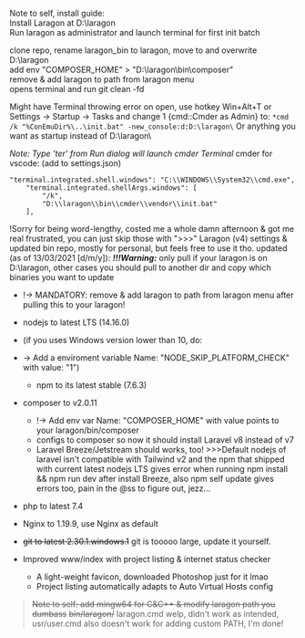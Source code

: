 Note to self, install guide:  
Install Laragon at D:\laragon  
Run laragon as administrator and launch terminal for first init batch

clone repo, rename laragon_bin to laragon, move to and overwrite D:\laragon  
add env "COMPOSER_HOME" > "D:\laragon\bin\composer"  
remove & add laragon to path from laragon menu  
opens terminal and run git clean -fd  

Might have Terminal throwing error on open, use hotkey Win+Alt+T or Settings -> Startup -> Tasks and change 1 {cmd::Cmder as Admin} to:
```*cmd /k "%ConEmuDir%\..\init.bat" -new_console:d:D:\laragon\```
Or anything you want as startup instead of D:\laragon\

*Note: Type 'ter' from Run dialog will launch cmder Terminal*
cmder for vscode: (add to settings.json)

```
"terminal.integrated.shell.windows": "C:\\WINDOWS\\System32\\cmd.exe",
	"terminal.integrated.shellArgs.windows": [
		"/k",
		"D:\\laragon\\bin\\cmder\\vendor\\init.bat"
	],
```

!Sorry for being word-lengthy, costed me a whole damn afternoon & got me real frustrated, you can just skip those with ">>>"
Laragon (v4) settings & updated bin repo, mostly for personal, but feels free to use it tho.
updated (as of 13/03/2021 [d/m/y]):
***!!!Warning:*** only pull if your laragon is on D:\laragon, other cases you should pull to another dir and copy which binaries you want to update
* !-> MANDATORY: remove & add laragon to path from laragon menu after pulling this to your laragon!

* nodejs to latest LTS (14.16.0)
* (if you uses Windows version lower than 10, do:
* -> Add a enviroment variable Name: "NODE_SKIP_PLATFORM_CHECK" with value: "1")
    + npm to its latest stable (7.6.3)
* composer to v2.0.11
    + !-> Add env var Name: "COMPOSER_HOME" with value points to your laragon/bin/composer
    + configs to composer so now it should install Laravel v8 instead of v7
    + Laravel Breeze/Jetstream should works, too!
    \>>>Default nodejs of laravel isn't compatible with Tailwind v2 and the npm that shipped with current latest nodejs LTS gives error when running npm install && npm run dev after install Breeze, also npm self update gives errors too, pain in the @ss to figure out, jezz...
* php to latest 7.4
* Nginx to 1.19.9, use Nginx as default
* ~~git to latest 2.30.1.windows.1~~ git is tooooo large, update it yourself.
* Improved www/index with project listing & internet status checker
    + A light-weight favicon, downloaded Photoshop just for it lmao
    + Project listing automatically adapts to Auto Virtual Hosts config


>~~Note to self: add mingw64 for C&C++ & modify laragon path you dumbass~~
~~bin/laragon/~~ laragon.cmd welp, didn't work as intended, usr/user.cmd also doesn't work for adding custom PATH, I'm done!
